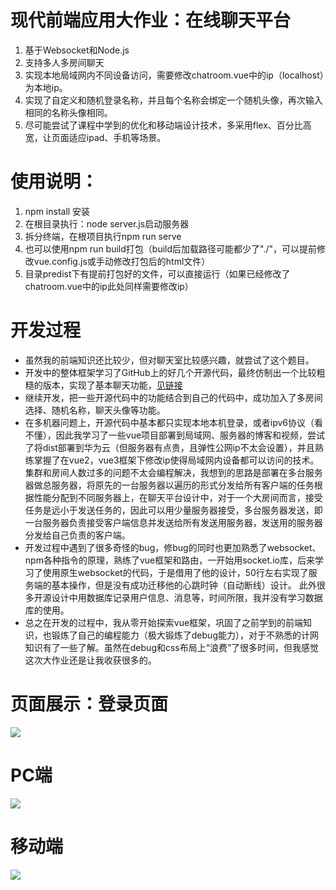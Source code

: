 # 现代前端应用大作业：在线聊天平台
1.  基于Websocket和Node.js
2.  支持多人多房间聊天
3.  实现本地局域网内不同设备访问，需要修改chatroom.vue中的ip（localhost）为本地ip。
4.  实现了自定义和随机登录名称，并且每个名称会绑定一个随机头像，再次输入相同的名称头像相同。
5.  尽可能尝试了课程中学到的优化和移动端设计技术，多采用flex、百分比高宽，让页面适应ipad、手机等场景。
# 使用说明：
1. npm install 安装
2. 在根目录执行：node server.js启动服务器
3. 拆分终端，在根项目执行npm run serve
4. 也可以使用npm run build打包（build后加载路径可能都少了"./"，可以提前修改vue.config.js或手动修改打包后的html文件）
5. 目录predist下有提前打包好的文件，可以直接运行（如果已经修改了chatroom.vue中的ip此处同样需要修改ip）
# 开发过程
* 虽然我的前端知识还比较少，但对聊天室比较感兴趣，就尝试了这个题目。
* 开发中的整体框架学习了GitHub上的好几个开源代码，最终仿制出一个比较粗糙的版本，实现了基本聊天功能，[见链接](https://github.com/sjtuLLWWTT/Chatroom-vue)  
* 继续开发，把一些开源代码中的功能结合到自己的代码中，成功加入了多房间选择、随机名称，聊天头像等功能。  
* 在多机器问题上，开源代码中基本都只实现本地本机登录，或者ipv6协议（看不懂），因此我学习了一些vue项目部署到局域网、服务器的博客和视频，尝试了将dist部署到华为云（但服务器有点贵，且弹性公网ip不太会设置），并且熟练掌握了在vue2，vue3框架下修改ip使得局域网内设备都可以访问的技术。集群和房间人数过多的问题不太会编程解决，我想到的思路是部署在多台服务器做总服务器，将原先的一台服务器以遍历的形式分发给所有客户端的任务根据性能分配到不同服务器上，在聊天平台设计中，对于一个大房间而言，接受任务是远小于发送任务的，因此可以用少量服务器接受，多台服务器发送，即一台服务器负责接受客户端信息并发送给所有发送用服务器，发送用的服务器分发给自己负责的客户端。
* 开发过程中遇到了很多奇怪的bug，修bug的同时也更加熟悉了websocket、npm各种指令的原理，熟练了vue框架和路由，一开始用socket.io库，后来学习了使用原生websocket的代码，于是借用了他的设计，50行左右实现了服务端的基本操作，但是没有成功迁移他的心跳时钟（自动断线）设计。  此外很多开源设计中用数据库记录用户信息、消息等，时间所限，我并没有学习数据库的使用。
* 总之在开发的过程中，我从零开始探索vue框架，巩固了之前学到的前端知识，也锻炼了自己的编程能力（极大锻炼了debug能力），对于不熟悉的计网知识有了一些了解。虽然在debug和css布局上“浪费”了很多时间，但我感觉这次大作业还是让我收获很多的。  
# 页面展示：登录页面
![](https://github.com/sjtuLLWWTT/Chatroom-vue/blob/main/preview/pcfront.png)
# PC端
![](https://github.com/sjtuLLWWTT/Chatroom-vue/blob/main/preview/pcfront2.png)
# 移动端
![](https://github.com/sjtuLLWWTT/Chatroom-vue/blob/main/preview/pcfront3.png)
